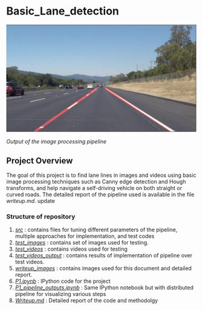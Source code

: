# Basic_Lane_detection
![image_lane](https://github.com/niteshjha08/Basic_Lane_detection/blob/master/writeup_images/hough6.PNG)

*Output of the image processing pipeline*
## Project Overview
The goal of this project is to find lane lines in images and videos using basic image processing techniques such as Canny edge detection and Hough transforms, and help navigate a self-driving vehicle on both straight or curved roads. The detailed report of the pipeline used is available in the file *writeup.md*.
update
### Structure of repository


1. [*src*](https://github.com/niteshjha08/Basic_Lane_detection/tree/master/src) : contains files for tuning different parameters of the pipeline, multiple approaches for implementation, and test codes
2. [*test_images*](https://github.com/niteshjha08/Basic_Lane_detection/tree/master/test_images) : contains set of images used for testing.
3. [*test_videos*](https://github.com/niteshjha08/Basic_Lane_detection/tree/master/test_videos) : contains videos used for testing
4. [*test_videos_output*](https://github.com/niteshjha08/Basic_Lane_detection/tree/master/test_videos_output) :  contains results of implementation of pipeline over test videos.
5. [*writeup_images*](https://github.com/niteshjha08/Basic_Lane_detection/tree/master/writeup_images) : contains images used for this document and detailed report.
6. [*P1.ipynb*](https://github.com/niteshjha08/Basic_Lane_detection/blob/master/P1.ipynb) : IPython code for the project
7. [*P1_pipeline_outputs.ipynb*](https://github.com/niteshjha08/Basic_Lane_detection/blob/master/P1_pipeline_outputs.ipynb) : Same IPython notebook but with distributed pipeline for visualizing various steps
8. [*Writeup.md*](https://github.com/niteshjha08/Basic_Lane_detection/blob/master/Writeup.md) : Detailed report of the code and methodolgy
